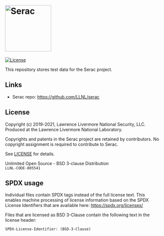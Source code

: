 # <img src="/share/serac/logo/serac-logo-blue.png?raw=true" width="150" alt="Serac"/>

[![License](https://img.shields.io/badge/license-BSD%203--Clause-blue.svg)](./LICENSE)

This repository stores test data for the Serac project.

Links
-----

 * Serac repo: https://github.com/LLNL/serac

License
-------

Copyright (c) 2019-2021, Lawrence Livermore National Security, LLC. 
Produced at the Lawrence Livermore National Laboratory.

Copyrights and patents in the Serac project are retained by contributors.
No copyright assignment is required to contribute to Serac.

See [LICENSE](./LICENSE) for details.

Unlimited Open Source - BSD 3-clause Distribution  
`LLNL-CODE-805541`

SPDX usage
-----------

Individual files contain SPDX tags instead of the full license text.
This enables machine processing of license information based on the SPDX
License Identifiers that are available here: https://spdx.org/licenses/

Files that are licensed as BSD 3-Clause contain the following
text in the license header:

    SPDX-License-Identifier: (BSD-3-Clause)
